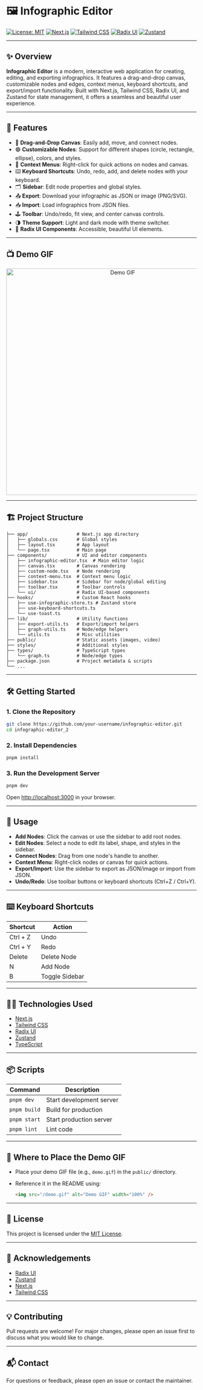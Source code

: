 # 🖼️ Infographic Editor

[![License: MIT](https://img.shields.io/badge/License-MIT-blue.svg)](LICENSE)
[![Next.js](https://img.shields.io/badge/Built%20with-Next.js-000?logo=nextdotjs)](https://nextjs.org/)
[![Tailwind CSS](https://img.shields.io/badge/Styled%20with-Tailwind%20CSS-38B2AC?logo=tailwindcss)](https://tailwindcss.com/)
[![Radix UI](https://img.shields.io/badge/UI%20Components-Radix%20UI-6E56CF?logo=radixui)](https://www.radix-ui.com/)
[![Zustand](https://img.shields.io/badge/State%20Management-Zustand-000?logo=zustand)](https://zustand-demo.pmnd.rs/)

---

## ✨ Overview

**Infographic Editor** is a modern, interactive web application for creating, editing, and exporting infographics. It features a drag-and-drop canvas, customizable nodes and edges, context menus, keyboard shortcuts, and export/import functionality. Built with Next.js, Tailwind CSS, Radix UI, and Zustand for state management, it offers a seamless and beautiful user experience.

---

## 🚀 Features

- 🎨 **Drag-and-Drop Canvas**: Easily add, move, and connect nodes.
- 🟢 **Customizable Nodes**: Support for different shapes (circle, rectangle, ellipse), colors, and styles.
- 🧩 **Context Menus**: Right-click for quick actions on nodes and canvas.
- ⌨️ **Keyboard Shortcuts**: Undo, redo, add, and delete nodes with your keyboard.
- 🗂️ **Sidebar**: Edit node properties and global styles.
- 📤 **Export**: Download your infographic as JSON or image (PNG/SVG).
- 📥 **Import**: Load infographics from JSON files.
- 🕹️ **Toolbar**: Undo/redo, fit view, and center canvas controls.
- 🌗 **Theme Support**: Light and dark mode with theme switcher.
- 🧩 **Radix UI Components**: Accessible, beautiful UI elements.

---


## 📺 Demo GIF

<p align="center">
  <img src="/demo.gif" alt="Demo GIF" width="600" />
</p>


---

## 🏗️ Project Structure

```
├── app/                  # Next.js app directory
│   ├── globals.css       # Global styles
│   ├── layout.tsx        # App layout
│   └── page.tsx          # Main page
├── components/           # UI and editor components
│   ├── infographic-editor.tsx  # Main editor logic
│   ├── canvas.tsx        # Canvas rendering
│   ├── custom-node.tsx   # Node rendering
│   ├── context-menu.tsx  # Context menu logic
│   ├── sidebar.tsx       # Sidebar for node/global editing
│   ├── toolbar.tsx       # Toolbar controls
│   └── ui/               # Radix UI-based components
├── hooks/                # Custom React hooks
│   ├── use-infographic-store.ts # Zustand store
│   ├── use-keyboard-shortcuts.ts
│   └── use-toast.ts
├── lib/                  # Utility functions
│   ├── export-utils.ts   # Export/import helpers
│   ├── graph-utils.ts    # Node/edge helpers
│   └── utils.ts          # Misc utilities
├── public/               # Static assets (images, video)
├── styles/               # Additional styles
├── types/                # TypeScript types
│   └── graph.ts          # Node/edge types
├── package.json          # Project metadata & scripts
└── ...
```

---

## 🛠️ Getting Started

### 1. **Clone the Repository**

```sh
git clone https://github.com/your-username/infographic-editor.git
cd infographic-editor_2
```

### 2. **Install Dependencies**

```sh
pnpm install
```

### 3. **Run the Development Server**

```sh
pnpm dev
```

Open [http://localhost:3000](http://localhost:3000) in your browser.

---

## 📝 Usage

- **Add Nodes**: Click the canvas or use the sidebar to add root nodes.
- **Edit Nodes**: Select a node to edit its label, shape, and styles in the sidebar.
- **Connect Nodes**: Drag from one node's handle to another.
- **Context Menu**: Right-click nodes or canvas for quick actions.
- **Export/Import**: Use the sidebar to export as JSON/image or import from JSON.
- **Undo/Redo**: Use toolbar buttons or keyboard shortcuts (Ctrl+Z / Ctrl+Y).

---

## ⌨️ Keyboard Shortcuts

| Shortcut         | Action         |
|------------------|---------------|
| Ctrl + Z         | Undo          |
| Ctrl + Y         | Redo          |
| Delete           | Delete Node   |
| N                | Add Node      |
| B                | Toggle Sidebar|

---

## 🧑‍💻 Technologies Used

- [Next.js](https://nextjs.org/)
- [Tailwind CSS](https://tailwindcss.com/)
- [Radix UI](https://www.radix-ui.com/)
- [Zustand](https://zustand-demo.pmnd.rs/)
- [TypeScript](https://www.typescriptlang.org/)

---

## 📦 Scripts

| Command        | Description              |
|----------------|--------------------------|
| `pnpm dev`     | Start development server |
| `pnpm build`   | Build for production     |
| `pnpm start`   | Start production server  |
| `pnpm lint`    | Lint code                |

---

## 📁 Where to Place the Demo GIF

- Place your demo GIF file (e.g., `demo.gif`) in the `public/` directory.
- Reference it in the README using:

  ```markdown
  <img src="/demo.gif" alt="Demo GIF" width="100%" />
  ```

---

## 📄 License

This project is licensed under the [MIT License](LICENSE).

---

## 🙏 Acknowledgements

- [Radix UI](https://www.radix-ui.com/)
- [Zustand](https://zustand-demo.pmnd.rs/)
- [Next.js](https://nextjs.org/)
- [Tailwind CSS](https://tailwindcss.com/)

---

## 💡 Contributing

Pull requests are welcome! For major changes, please open an issue first to discuss what you would like to change.

---

## 📬 Contact

For questions or feedback, please open an issue or contact the maintainer.
